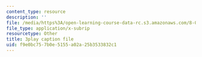 ```yaml
---
content_type: resource
description: ''
file: /media/https%3A/open-learning-course-data-rc.s3.amazonaws.com/8-04-quantum-physics-i-spring-2016/f9e0bc757b0e5155a02a25b3533832c1_twdF0EIbFds.vtt
file_type: application/x-subrip
resourcetype: Other
title: 3play caption file
uid: f9e0bc75-7b0e-5155-a02a-25b3533832c1
---
```

